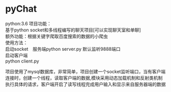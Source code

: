 # pyChat
python:3.6 
项目功能：<br />
基于python socket和多线程编写的聊天项目[可以实现聊天室和单聊]<br />
额外功能：根据关键字爬取百度搜索的数据的小爬虫<br />
使用方法：<br />
启动socket　服务端python server.py 默认监听9888端口<br />
启动客户端<br />
python client.py<br />

项目使用了mysql数据库，非常简单，项目创建一个socket监听端口，当有客户端连接时，创建一个线程，读取客户端的数据,模块采用动态加载机制和反射类机制执行具体的请求，客户端开启了读写线程完成用户输入和显示来自服务器端的数据
